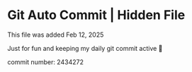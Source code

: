# Git Auto Commit | Hidden File

This file was added Feb 12, 2025

Just for fun and keeping my daily git commit active 🤪

commit number: 2434272

